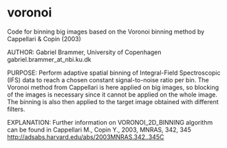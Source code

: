 # voronoi
Code for binning big images based on the Voronoi binning method by Cappellari &amp; Copin (2003)

AUTHOR:
      Gabriel Brammer, University of Copenhagen
      gabriel.brammer_at_nbi.ku.dk

PURPOSE:
      Perform adaptive spatial binning of Integral-Field Spectroscopic
      (IFS) data to reach a chosen constant signal-to-noise ratio per bin.
      The Voronoi method from Cappellari is here applied on big images,
      so blocking of the images is necessary since it cannot be applied on
      the whole image. The binning is also then applied to the target image
      obtained with different filters.

EXPLANATION:
      Further information on VORONOI_2D_BINNING algorithm can be found in
      Cappellari M., Copin Y., 2003, MNRAS, 342, 345
      http://adsabs.harvard.edu/abs/2003MNRAS.342..345C
